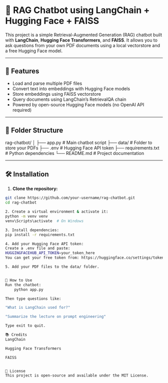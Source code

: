 # 📄 RAG Chatbot using LangChain + Hugging Face + FAISS

This project is a simple Retrieval-Augmented Generation (RAG) chatbot built with **LangChain**, **Hugging Face Transformers**, and **FAISS**. It allows you to ask questions from your own PDF documents using a local vectorstore and a free Hugging Face model.

---

## 🚀 Features

- Load and parse multiple PDF files
- Convert text into embeddings with Hugging Face models
- Store embeddings using FAISS vectorstore
- Query documents using LangChain’s RetrievalQA chain
- Powered by open-source Hugging Face models (no OpenAI API required)

---

## 📁 Folder Structure
rag-chatbot/
│
├── app.py # Main chatbot script
├── data/ # Folder to store your PDFs
├── .env # Hugging Face API token
├── requirements.txt # Python dependencies
└── README.md # Project documentation

---

## 🛠️ Installation

1. **Clone the repository:**
```bash
git clone https://github.com/your-username/rag-chatbot.git
cd rag-chatbot

2. Create a virtual environment & activate it: 
python -m venv venv
venv\Scripts\activate  # On Windows

3. Install dependencies:
pip install -r requirements.txt

4. Add your Hugging Face API token:
Create a .env file and paste:
HUGGINGFACEHUB_API_TOKEN=your_token_here
You can get your free token from: https://huggingface.co/settings/tokens

5. Add your PDF files to the data/ folder.


💬 How to Use
Run the chatbot:
    python app.py

Then type questions like:

"What is LangChain used for?"

"Summarize the lecture on prompt engineering"

Type exit to quit.

📚 Credits
LangChain

Hugging Face Transformers

FAISS


🧠 License
This project is open-source and available under the MIT License.
